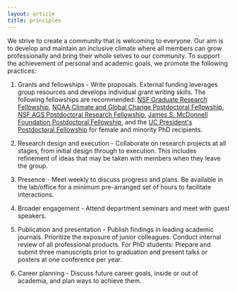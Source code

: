 ```yaml
---
layout: article
title: principles 
---
```


We strive to create a community that is welcoming to everyone. Our aim is to develop and maintain an inclusive climate where all members can grow professionally and bring their whole selves to our community. To support the achievement of personal and academic goals, we promote the following practices:

1. Grants and fellowships - Write proposals. External funding leverages group resources and develops individual grant writing skills. The following fellowships are recommended: [NSF Graduate Research Fellowship][nsfgrfp], [NOAA Climate and Global Change Postdoctoral Fellowship][noaacgc], [NSF AGS Postdoctoral Research Fellowship][nsfprf], [James S. McDonnell Foundation Postdoctoral Fellowship][jsmfpf], and the [UC President's Postdoctoral Fellowship][ucpres] for female and minority PhD recipients.

2. Research design and execution - Collaborate on research projects at all stages, from initial design through to execution. This includes refinement of ideas that may be taken with members when they leave the group.

3. Presence - Meet weekly to discuss progress and plans. Be available in the lab/office for a minimum pre-arranged set of hours to facilitate interactions.

4. Broader engagement - Attend department seminars and meet with guest speakers.

5. Publication and presentation - Publish findings in leading academic journals. Prioritize the exposure of junior colleagues. Conduct internal review of all professional products. For PhD students: Prepare and submit three manuscripts prior to graduation and present talks or posters at one conference per year.

6. Career planning - Discuss future career goals, inside or out of academia, and plan ways to achieve them.

[nsfgrfp]: https://www.nsfgrfp.org/
[noaacgc]: https://cpaess.ucar.edu/cgc
[nsfprf]: https://www.nsf.gov/funding/pgm_summ.jsp?pims_id=12779&org=AGS&sel_org=AGS&from=fund
[jsmfpf]: https://www.jsmf.org/apply/fellowship/
[ucpres]: https://ppfp.ucop.edu/info/
